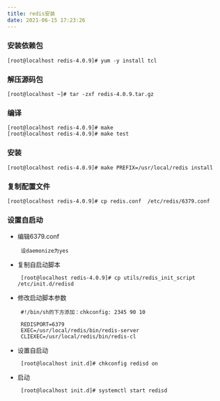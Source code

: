 ```yaml
---
title: redis安装
date: 2021-06-15 17:23:26
---
```


### 安装依赖包

    [root@localhost redis-4.0.9]# yum -y install tcl

### 解压源码包

    [root@localhost ~]# tar -zxf redis-4.0.9.tar.gz
<!-- more -->
### 编译

    [root@localhost redis-4.0.9]# make
    [root@localhost redis-4.0.9]# make test

### 安装

    [root@localhost redis-4.0.9]# make PREFIX=/usr/local/redis install

### 复制配置文件

    [root@localhost redis-4.0.9]# cp redis.conf  /etc/redis/6379.conf

### 设置自启动

 - 编辑6379.conf

        设daemonize为yes

 - 复制自启动脚本

        [root@localhost redis-4.0.9]# cp utils/redis_init_script  /etc/init.d/redisd

 - 修改启动脚本参数

        #!/bin/sh的下方添加：chkconfig: 2345 90 10
        
        REDISPORT=6379
        EXEC=/usr/local/redis/bin/redis-server
        CLIEXEC=/usr/local/redis/bin/redis-cl

 - 设置自启动

        [root@localhost init.d]# chkconfig redisd on

 - 启动

        [root@localhost init.d]# systemctl start redisd

